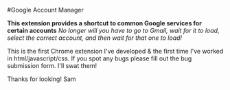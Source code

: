 #Google Account Manager

**This extension provides a shortcut to common Google services for certain accounts**
*No longer will you have to go to Gmail, wait for it to load, select the correct account, and then wait for that one to load!*

This is the first Chrome extension I've developed & the first time I've worked in html/javascript/css. If you spot any bugs please fill out the bug submission form. I'll swat them!

Thanks for looking!
Sam

